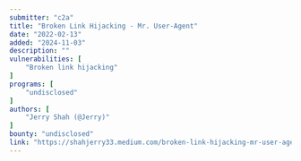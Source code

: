 ```yaml
---
submitter: "c2a"
title: "Broken Link Hijacking - Mr. User-Agent"
date: "2022-02-13"
added: "2024-11-03"
description: ""
vulnerabilities: [
    "Broken link hijacking"
]
programs: [
    "undisclosed"
]
authors: [
    "Jerry Shah (@Jerry)"
]
bounty: "undisclosed"
link: "https://shahjerry33.medium.com/broken-link-hijacking-mr-user-agent-cd124297f6e6"
---
```




